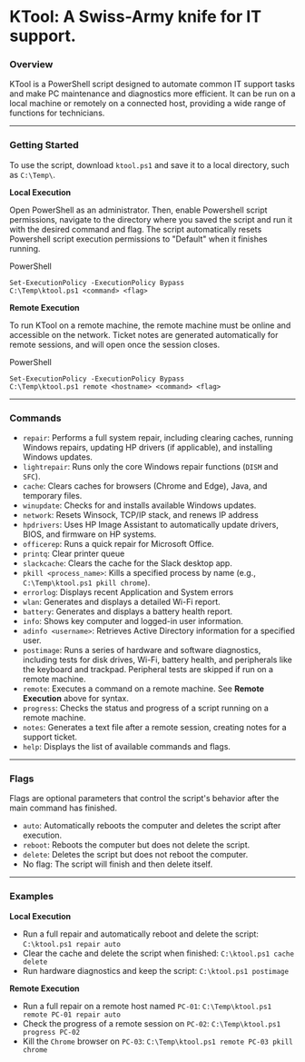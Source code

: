 # **KTool: A Swiss-Army knife for IT support.**

### **Overview**

KTool is a PowerShell script designed to automate common IT support tasks and make PC maintenance and diagnostics more efficient. It can be run on a local machine or remotely on a connected host, providing a wide range of functions for technicians.

---

### **Getting Started**

To use the script, download `ktool.ps1` and save it to a local directory, such as `C:\Temp\`.

**Local Execution**

Open PowerShell as an administrator. Then, enable Powershell script permissions, navigate to the directory where you saved the script and run it with the desired command and flag. The script automatically resets Powershell script execution permissions to "Default" when it finishes running.

PowerShell

```
Set-ExecutionPolicy -ExecutionPolicy Bypass
C:\Temp\ktool.ps1 <command> <flag>
```

**Remote Execution**

To run KTool on a remote machine, the remote machine must be online and accessible on the network. Ticket notes are generated automatically for remote sessions, and will open once the session closes.

PowerShell

```
Set-ExecutionPolicy -ExecutionPolicy Bypass
C:\Temp\ktool.ps1 remote <hostname> <command> <flag>
```

---

### **Commands**

* `repair`: Performs a full system repair, including clearing caches, running Windows repairs, updating HP drivers (if applicable), and installing Windows updates.  
* `lightrepair`: Runs only the core Windows repair functions (`DISM` and `SFC`).  
* `cache`: Clears caches for browsers (Chrome and Edge), Java, and temporary files.  
* `winupdate`: Checks for and installs available Windows updates.
* `network`: Resets Winsock, TCP/IP stack, and renews IP address   
* `hpdrivers`: Uses HP Image Assistant to automatically update drivers, BIOS, and firmware on HP systems.  
* `officerep`: Runs a quick repair for Microsoft Office.
* `printq`: Clear printer queue  
* `slackcache`: Clears the cache for the Slack desktop app.  
* `pkill <process_name>`: Kills a specified process by name (e.g., `C:\Temp\ktool.ps1 pkill chrome`).
* `errorlog`: Displays recent Application and System errors  
* `wlan`: Generates and displays a detailed Wi-Fi report.  
* `battery`: Generates and displays a battery health report.  
* `info`: Shows key computer and logged-in user information.  
* `adinfo <username>`: Retrieves Active Directory information for a specified user.  
* `postimage`: Runs a series of hardware and software diagnostics, including tests for disk drives, Wi-Fi, battery health, and peripherals like the keyboard and trackpad. Peripheral tests are skipped if run on a remote machine.
* `remote`: Executes a command on a remote machine. See **Remote Execution** above for syntax.  
* `progress`: Checks the status and progress of a script running on a remote machine.  
* `notes`: Generates a text file after a remote session, creating notes for a support ticket.  
* `help`: Displays the list of available commands and flags.

---

### **Flags**

Flags are optional parameters that control the script's behavior after the main command has finished.

* `auto`: Automatically reboots the computer and deletes the script after execution.  
* `reboot`: Reboots the computer but does not delete the script.  
* `delete`: Deletes the script but does not reboot the computer.  
* No flag: The script will finish and then delete itself.

---

### **Examples**

**Local Execution**

* Run a full repair and automatically reboot and delete the script: `C:\ktool.ps1 repair auto`  
* Clear the cache and delete the script when finished: `C:\ktool.ps1 cache delete`  
* Run hardware diagnostics and keep the script: `C:\ktool.ps1 postimage`

**Remote Execution**

* Run a full repair on a remote host named `PC-01`: `C:\Temp\ktool.ps1 remote PC-01 repair auto`  
* Check the progress of a remote session on `PC-02`: `C:\Temp\ktool.ps1 progress PC-02`  
* Kill the `Chrome` browser on `PC-03`: `C:\Temp\ktool.ps1 remote PC-03 pkill chrome`
